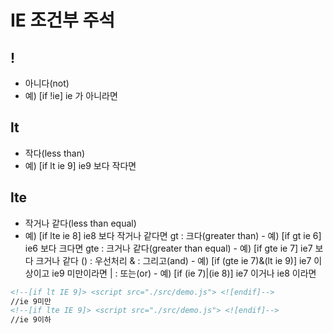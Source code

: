 # IE 조건부 주석

## !

- 아니다(not)
- 예) [if !ie] ie 가 아니라면

## lt

- 작다(less than)
- 예) [if lt ie 9] ie9 보다 작다면

## lte

- 작거나 같다(less than equal)
- 예) [if lte ie 8] ie8 보다 작거나 같다면
  gt : 크다(greater than) - 예) [if gt ie 6] ie6 보다 크다면
  gte : 크거나 같다(greater than equal) - 예) [if gte ie 7] ie7 보다 크거나 같다
  () : 우선처리
  & : 그리고(and) - 예) [if (gte ie 7)&(lt ie 9)] ie7 이상이고 ie9 미만이라면
  | : 또는(or) - 예) [if (ie 7)|(ie 8)] ie7 이거나 ie8 이라면

```html
<!--[if lt IE 9]> <script src="./src/demo.js"> <![endif]-->
//ie 9미만
<!--[if lte IE 9]> <script src="./src/demo.js"> <![endif]-->
//ie 9이하
```
